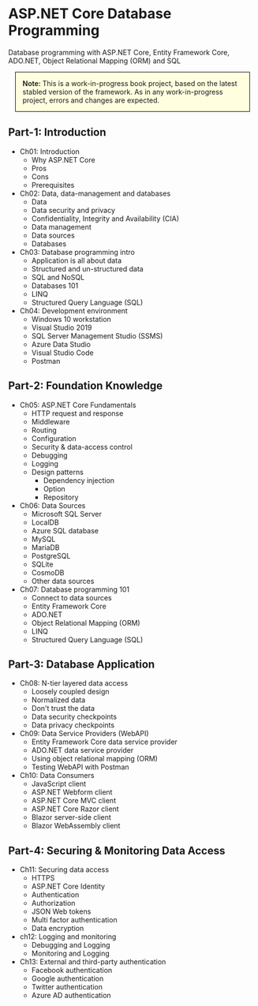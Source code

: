 # ASP.NET Core Database Programming

Database programming with ASP.NET Core, Entity Framework Core, ADO.NET, Object Relational Mapping (ORM) and SQL

<div style="border: 1px solid black; margin: 1em; padding: 1em; background-color: #ffffE0;">
  <span style="font-weight: 600;">Note: </span>
  This is a work-in-progress book project, based on the latest stabled version of the framework.  As in any work-in-progress project, errors and changes are expected.  
</div>

## Part-1: Introduction

* Ch01: Introduction
    * Why ASP.NET Core
    * Pros
    * Cons
    * Prerequisites
* Ch02: Data, data-management and databases
    * Data
    * Data security and privacy
    * Confidentiality, Integrity and Availability (CIA)
    * Data management
    * Data sources
    * Databases
* Ch03: Database programming intro
    * Application is all about data
    * Structured and un-structured data
    * SQL and NoSQL
    * Databases 101
    * LINQ
    * Structured Query Language (SQL)
* Ch04: Development environment
    * Windows 10 workstation
    * Visual Studio 2019
    * SQL Server Management Studio (SSMS)
    * Azure Data Studio
    * Visual Studio Code
    * Postman

## Part-2: Foundation Knowledge

* Ch05: ASP.NET Core Fundamentals
    * HTTP request and response
    * Middleware
    * Routing
    * Configuration
    * Security & data-access control
    * Debugging
    * Logging
    * Design patterns
        * Dependency injection
        * Option
        * Repository
* Ch06: Data Sources
    * Microsoft SQL Server
    * LocalDB
    * Azure SQL database
    * MySQL
    * MariaDB
    * PostgreSQL
    * SQLite
    * CosmoDB
    * Other data sources
* Ch07: Database programming 101
    * Connect to data sources
    * Entity Framework Core
    * ADO.NET
    * Object Relational Mapping (ORM)
    * LINQ
    * Structured Query Language (SQL)

## Part-3: Database Application

* Ch08: N-tier layered data access
    * Loosely coupled design
    * Normalized data
    * Don't trust the data
    * Data security checkpoints
    * Data privacy checkpoints
* Ch09: Data Service Providers (WebAPI)
    * Entity Framework Core data service provider
    * ADO.NET data service provider
    * Using object relational mapping (ORM)
    * Testing WebAPI with Postman
* Ch10: Data Consumers
    * JavaScript client
    * ASP.NET Webform client
    * ASP.NET Core MVC client
    * ASP.NET Core Razor client
    * Blazor server-side client
    * Blazor WebAssembly client


## Part-4: Securing & Monitoring Data Access

* Ch11: Securing data access
    * HTTPS
    * ASP.NET Core Identity
    * Authentication
    * Authorization
    * JSON Web tokens
    * Multi factor authentication
    * Data encryption
* ch12: Logging and monitoring
    * Debugging and Logging
    * Monitoring and Logging
* Ch13: External and third-party authentication
    * Facebook authentication
    * Google authentication
    * Twitter authentication
    * Azure AD authentication
